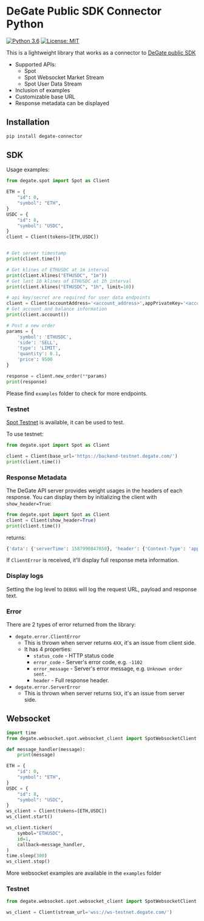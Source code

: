 # DeGate Public SDK Connector Python
[![Python 3.6](https://img.shields.io/badge/python-3.6+-blue.svg)](https://www.python.org/downloads/release/python-360/)
[![License: MIT](https://img.shields.io/badge/License-MIT-yellow.svg)](https://opensource.org/licenses/MIT)

This is a lightweight library that works as a connector to [DeGate public SDK](https://api-docs.degate.com/cn/spot)

- Supported APIs:
    - Spot
    - Spot Websocket Market Stream
    - Spot User Data Stream
- Inclusion of examples
- Customizable base URL
- Response metadata can be displayed

## Installation

```bash
pip install degate-connector
```

## SDK
Usage examples:
```python
from degate.spot import Spot as Client

ETH = {
    "id": 0,
    "symbol": "ETH",
}
USDC = {
    "id": 8,
    "symbol": "USDC",
}
client = Client(tokens=[ETH,USDC])


# Get server timestamp
print(client.time())

# Get klines of ETHUSDC at 1m interval
print(client.klines("ETHUSDC", "1m"))
# Get last 10 klines of ETHUSDC at 1h interval
print(client.klines("ETHUSDC", "1h", limit=10))

# api key/secret are required for user data endpoints
client = Client(accountAddress='<account_address>',appPrivateKey='<account_private_key>',accountId='<account_id>',tokens=[ETH,USDC])
# Get account and balance information
print(client.account())

# Post a new order
params = {
    'symbol': 'ETHUSDC',
    'side': 'SELL',
    'type': 'LIMIT',
    'quantity': 0.1,
    'price': 9500
}

response = client.new_order(**params)
print(response)
```
Please find `examples` folder to check for more endpoints.

### Testnet
[Spot Testnet](https://testnet.degate.com/) is available, it can be used to test.

To use testnet:
```python
from degate.spot import Spot as Client

client = Client(base_url='https://backend-testnet.degate.com/')
print(client.time())
```

### Response Metadata
The DeGate API server provides weight usages in the headers of each response.
You can display them by initializing the client with `show_header=True`:

```python
from degate.spot import Spot as Client
client = Client(show_header=True)
print(client.time())
```

returns:

```python
{'data': {'serverTime': 1587990847650}, 'header': {'Context-Type': 'application/json;charset=utf-8', ...}}
```

If `ClientError` is received, it'll display full response meta information.

### Display logs

Setting the log level to `DEBUG` will log the request URL, payload and response text.

### Error

There are 2 types of error returned from the library:
- `degate.error.ClientError`
    - This is thrown when server returns `4XX`, it's an issue from client side.
    - It has 4 properties:
        - `status_code` - HTTP status code
        - `error_code` - Server's error code, e.g. `-1102`
        - `error_message` - Server's error message, e.g. `Unknown order sent.`
        - `header` - Full response header. 
- `degate.error.ServerError`
    - This is thrown when server returns `5XX`, it's an issue from server side.

## Websocket
```python
import time
from degate.websocket.spot.websocket_client import SpotWebsocketClient as Client

def message_handler(message):
    print(message)

ETH = {
    "id": 0,
    "symbol": "ETH",
}
USDC = {
    "id": 8,
    "symbol": "USDC",
}
ws_client = Client(tokens=[ETH,USDC])
ws_client.start()

ws_client.ticker(
    symbol="ETHUSDC",
    id=1,
    callback=message_handler,
)
time.sleep(300)
ws_client.stop()
```
More websocket examples are available in the `examples` folder

### Testnet
```python
from degate.websocket.spot.websocket_client import SpotWebsocketClient as Client

ws_client = Client(stream_url='wss://ws-testnet.degate.com/')
```